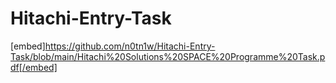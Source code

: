 # Hitachi-Entry-Task

[embed]https://github.com/n0tn1w/Hitachi-Entry-Task/blob/main/Hitachi%20Solutions%20SPACE%20Programme%20Task.pdf[/embed]